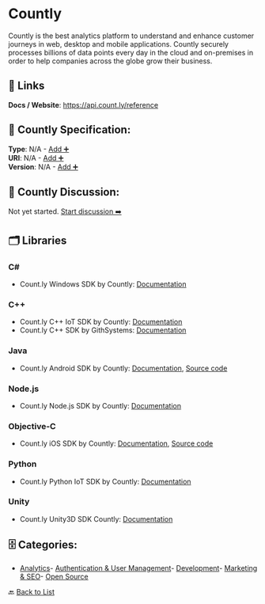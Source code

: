 # Countly

Countly is the best analytics platform to understand and enhance customer journeys in web, desktop and mobile applications. Countly securely processes billions of data points every day in the cloud and on-premises in order to help companies across the globe grow their business.

##  🔗 Links
**Docs / Website**: https://api.count.ly/reference

## 🧬 Countly Specification:
**Type**: N/A - [Add ➕](https://github.com/apis-list/apis-list/edit/main/apis.yaml#L4117)  
**URI**: N/A - [Add ➕](https://github.com/apis-list/apis-list/edit/main/apis.yaml#L4117)  
**Version**: N/A - [Add ➕](https://github.com/apis-list/apis-list/edit/main/apis.yaml#L4117)

## 💬 Countly Discussion:
Not yet started. [Start discussion ➡️](https://github.com/apis-list/apis-list/discussions/new)

## 🗂️ Libraries
### C#
- Count.ly Windows SDK by Countly: [Documentation](https://github.com/Countly/countly-sdk-windows)
### C++
- Count.ly C++ IoT SDK by Countly: [Documentation](https://github.com/Countly/countly-sdk-iot-cpp)
- Count.ly C++ SDK by GithSystems: [Documentation](https://github.com/GithSystems/CountlyCpp)
### Java
- Count.ly Android SDK by Countly: [Documentation](https://github.com/Countly/countly-sdk-android), [Source code](http://resources.count.ly/v1.0/docs/countly-sdk-for-android)
### Node.js
- Count.ly Node.js SDK by Countly: [Documentation](https://github.com/Countly/countly-sdk-nodejs)
### Objective-C
- Count.ly iOS SDK by Countly: [Documentation](https://github.com/Countly/countly-sdk-ios), [Source code](http://resources.count.ly/v1.0/docs/countly-sdk-for-ios-and-os-x)
### Python
- Count.ly Python IoT SDK by Countly: [Documentation](https://github.com/Countly/countly-sdk-iot-python)
### Unity
- Count.ly Unity3D SDK Countly: [Documentation](https://github.com/Countly/countly-sdk-unity)


## 🗄️ Categories:
- [Analytics](https://github.com/apis-list/apis-list#analytics-)- [Authentication & User Management](https://github.com/apis-list/apis-list#authentication--user-management-)- [Development](https://github.com/apis-list/apis-list#development-)- [Marketing & SEO](https://github.com/apis-list/apis-list#marketing--seo-)- [Open Source](https://github.com/apis-list/apis-list#open-source-)

🔙  [Back to List](https://github.com/apis-list/apis-list)
